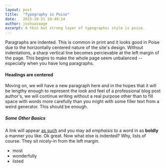 ```yaml
---
layout: post
title:  "Typography in Poise"
date:   2015-10-21 18:49:14
author: joshuavaage
excerpt: A thin but strong layer of typographic style is poise.  
---
```


Paragraphs are indented. This is common in print and it looks good in Poise due to the horizontally centered nature of the site's design. Without indentations, a sharp vertical line becomes percievable at the left margin of the page. This begins to make the whole page seem unbalanced -- especially when you have long paragraphs.

#### Headings are centered

Moving on, we will have a new paragraph here and in the hopes that it will be lengthy enough to represent the look and feel of a professional blog post author's, we will continue writing without a real purpose other than to fill space with words more carefully than you might with some filler text from a weird generator. This should be enough.

##### Some Other Basics

A link will appear <a href="#">as such</a> and you may ad <em>emphaisis</em> to a word in as <strong>boldly</strong> a manner you like. Ok great. Now what else is indented? Why, lists of course. They sit nicely-in from the left margin.

- most
- wonderfully
- listed
